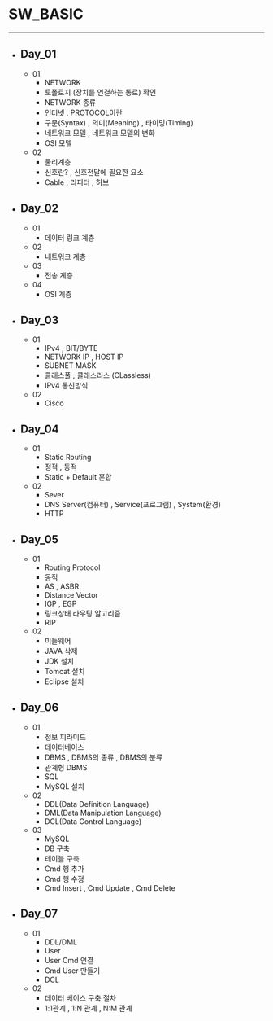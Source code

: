 # SW_BASIC
---

- ## Day_01
  - 01 
    - NETWORK
    - 토폴로지 (장치를 연결하는 통로) 확인
    - NETWORK 종류
    - 인터넷 , PROTOCOL이란
    - 구문(Syntax) , 의미(Meaning) , 타이밍(Timing)
    - 네트워크 모델 , 네트워크 모델의 변화
    - OSI 모델
  - 02
    - 물리계층
    - 신호란? , 신호전달에 필요한 요소
    - Cable , 리피터 , 허브

- ## Day_02
  - 01
    - 데이터 링크 계층
  - 02
    - 네트워크 계층
  - 03
    - 전송 계층
  - 04
    - OSI 계층

- ## Day_03
  - 01
    - IPv4 , BIT/BYTE
    - NETWORK IP , HOST IP
    - SUBNET MASK
    - 클래스풀 , 클래스리스 (CLassless)
    - IPv4 통신방식
  - 02
    - Cisco

- ## Day_04
  - 01
    - Static Routing
    - 정적 , 동적
    - Static + Default 혼합
  - 02   
    - Sever
    - DNS Server(컴퓨터) , Service(프로그램) , System(환경)
    - HTTP

- ## Day_05
  - 01
    - Routing Protocol
    - 동적
    - AS , ASBR
    - Distance Vector
    - IGP , EGP
    - 링크상태 라우팅 알고리즘
    - RIP
  - 02   
    - 미들웨어
    - JAVA 삭제
    - JDK 설치
    - Tomcat 설치
    - Eclipse 설치

- ## Day_06
  - 01
    - 정보 피라미드
    - 데이터베이스
    - DBMS , DBMS의 종류 , DBMS의 분류
    - 관계형 DBMS
    - SQL
    - MySQL 설치
  - 02
    - DDL(Data Definition Language)
    - DML(Data Manipulation Language)
    - DCL(Data Control Language)
  - 03
    - MySQL
    - DB 구축
    - 테이블 구축
    - Cmd 행 추가
    - Cmd 행 수정
    - Cmd Insert , Cmd Update , Cmd Delete

- ## Day_07
  - 01
    - DDL/DML
    - User
    - User Cmd 연결
    - Cmd User 만들기
    - DCL
  - 02
    - 데이터 베이스 구축 절차
    - 1:1관계 , 1:N 관계 , N:M 관계
